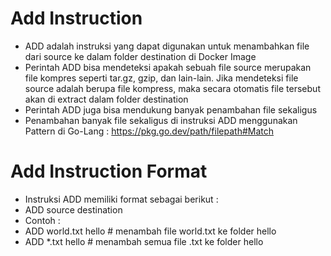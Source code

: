 # Add Instruction

- ADD adalah instruksi yang dapat digunakan untuk menambahkan file dari source ke dalam folder destination di Docker Image
- Perintah ADD bisa mendeteksi apakah sebuah file source merupakan file kompres seperti tar.gz, gzip, dan lain-lain. Jika mendeteksi file source adalah berupa file kompress, maka secara otomatis file tersebut akan di extract dalam folder destination 
- Perintah ADD juga bisa mendukung banyak penambahan file sekaligus 
- Penambahan banyak file sekaligus di instruksi ADD menggunakan Pattern di Go-Lang : https://pkg.go.dev/path/filepath#Match

# Add Instruction Format

- Instruksi ADD memiliki format sebagai berikut :
- ADD source destination 
- Contoh : 
- ADD world.txt hello # menambah file world.txt ke folder hello 
- ADD *.txt hello # menambah semua file .txt ke folder hello